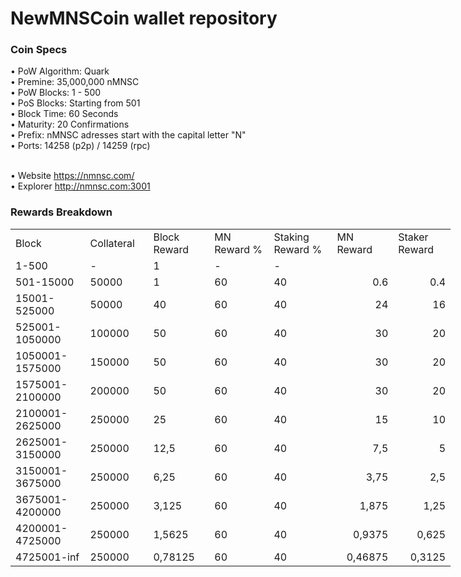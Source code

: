 NewMNSCoin wallet repository
=====================================

### Coin Specs</br>

• PoW Algorithm: Quark</br>
• Premine: 35,000,000 nMNSC</br>
• PoW Blocks: 1 - 500</br>
• PoS Blocks: Starting from 501</br>
• Block Time: 60 Seconds</br>
• Maturity: 20 Confirmations</br>
• Prefix: nMNSC adresses start with the capital letter "N"</br>
• Ports: 14258 (p2p) / 14259 (rpc)</br></br>

• Website https://nmnsc.com/</br>
• Explorer http://nmnsc.com:3001</br>

### Rewards Breakdown
<table border=0 cellpadding=0 cellspacing=0 width=701 class=xl6553517252
 style='border-collapse:collapse;table-layout:fixed;width:528pt'>
 <col class=xl6553517252 width=139 style='mso-width-source:userset;mso-width-alt:
 4785;width:104pt'>
 <col class=xl6553517252 width=107 span=2 style='mso-width-source:userset;
 mso-width-alt:3702;width:81pt'>
 <col class=xl6553517252 width=134 style='mso-width-source:userset;mso-width-alt:
 4608;width:100pt'>
 <col class=xl6553517252 width=107 span=2 style='mso-width-source:userset;
 mso-width-alt:3702;width:81pt'>
 <tr height=21 style='mso-height-source:userset;height:15.75pt'>
  <td height=21 class=xl6317252 width=150 style='height:15.75pt;width:104pt'>Block</td>
  <td class=xl6317252 width=107 style='width:81pt'>Collateral</td>
  <td class=xl6317252 width=107 style='width:81pt'>Block Reward</td>
  <td class=xl6317252 width=107 style='width:81pt'>MN Reward %</td>
  <td class=xl6317252 width=134 style='width:100pt'>Staking Reward %</td>
  <td class=xl6317252 width=107 style='width:81pt'>MN Reward</td>
  <td class=xl6317252 width=107 style='width:81pt'>Staker Reward</td>
 </tr>
 <tr height=21 style='mso-height-source:userset;height:15.75pt'>
  <td height=21 class=xl6417252 style='height:15.75pt'>1-500</td>
  <td class=xl6517252>-</td>
  <td class=xl6517252>1</td>
  <td class=xl6617252>-</td>
  <td class=xl6617252>-</td>
  <td class=xl6717252></td>
  <td class=xl6553517252></td>
 </tr>
 <tr height=21 style='mso-height-source:userset;height:15.75pt'>
  <td height=21 class=xl6417252 style='height:15.75pt'>501-15000</td>
  <td class=xl6517252>50000</td>
  <td class=xl6617252>1</td>
  <td class=xl6617252>60</td>
  <td class=xl6617252>40</td>
  <td class=xl6717252 align=right>0.6</td>
  <td class=xl6817252 align=right>0.4</td>
 </tr>
 <tr height=21 style='mso-height-source:userset;height:15.75pt'>
  <td height=21 class=xl6417252 style='height:15.75pt'>15001-525000</td>
  <td class=xl6517252>50000</td>
  <td class=xl6617252>40</td>
  <td class=xl6617252>60</td>
  <td class=xl6617252>40</td>
  <td class=xl6717252 align=right>24</td>
  <td class=xl6817252 align=right>16</td>
 </tr>
 <tr height=21 style='mso-height-source:userset;height:15.75pt'>
  <td height=21 class=xl6417252 style='height:15.75pt'>525001-1050000</td>
  <td class=xl6517252>100000</td>
  <td class=xl6617252>50</td>
  <td class=xl6617252>60</td>
  <td class=xl6617252>40</td>
  <td class=xl6717252 align=right>30</td>
  <td class=xl6817252 align=right>20</td>
 </tr>
 <tr height=21 style='mso-height-source:userset;height:15.75pt'>
  <td height=21 class=xl6417252 style='height:15.75pt'>1050001-1575000</td>
  <td class=xl6517252>150000</td>
  <td class=xl6617252>50</td>
  <td class=xl6617252>60</td>
  <td class=xl6617252>40</td>
  <td class=xl6717252 align=right>30</td>
  <td class=xl6817252 align=right>20</td>
 </tr>
 <tr height=21 style='mso-height-source:userset;height:15.75pt'>
  <td height=21 class=xl6417252 style='height:15.75pt'>1575001-2100000</td>
  <td class=xl6517252>200000</td>
  <td class=xl6617252>50</td>
  <td class=xl6617252>60</td>
  <td class=xl6617252>40</td>
  <td class=xl6717252 align=right>30</td>
  <td class=xl6817252 align=right>20</td>
 </tr>
 <tr height=21 style='mso-height-source:userset;height:15.75pt'>
  <td height=21 class=xl6417252 style='height:15.75pt'>2100001-2625000</td>
  <td class=xl6517252>250000</td>
  <td class=xl6617252>25</td>
  <td class=xl6617252>60</td>
  <td class=xl6617252>40</td>
  <td class=xl6717252 align=right>15</td>
  <td class=xl6817252 align=right>10</td>
 </tr>
 <tr height=21 style='mso-height-source:userset;height:15.75pt'>
  <td height=21 class=xl6417252 style='height:15.75pt'>2625001-3150000</td>
  <td class=xl6517252>250000</td>
  <td class=xl6617252>12,5</td>
  <td class=xl6617252>60</td>
  <td class=xl6617252>40</td>
  <td class=xl6717252 align=right>7,5</td>
  <td class=xl6817252 align=right>5</td>
 </tr>
 <tr height=21 style='mso-height-source:userset;height:15.75pt'>
   <td height=21 class=xl6417252 style='height:15.75pt'>3150001-3675000</td>
   <td class=xl6517252>250000</td>
   <td class=xl6617252>6,25</td>
   <td class=xl6617252>60</td>
   <td class=xl6617252>40</td>
   <td class=xl6717252 align=right>3,75</td>
   <td class=xl6817252 align=right>2,5</td>
 </tr>
 <tr height=21 style='mso-height-source:userset;height:15.75pt'>
  <td height=21 class=xl6417252 style='height:15.75pt'>3675001-4200000</td>
  <td class=xl6517252>250000</td>
  <td class=xl6617252>3,125</td>
  <td class=xl6617252>60</td>
  <td class=xl6617252>40</td>
  <td class=xl6717252 align=right>1,875</td>
  <td class=xl6817252 align=right>1,25</td>
 </tr>
 <tr height=21 style='mso-height-source:userset;height:15.75pt'>
  <td height=21 class=xl6417252 style='height:15.75pt'>4200001-4725000</td>
  <td class=xl6517252>250000</td>
  <td class=xl6617252>1,5625</td>
  <td class=xl6617252>60</td>
  <td class=xl6617252>40</td>
  <td class=xl6717252 align=right>0,9375</td>
  <td class=xl6817252 align=right>0,625</td>
 </tr>
 <tr height=21 style='mso-height-source:userset;height:15.75pt'>
  <td height=21 class=xl6417252 style='height:15.75pt'>4725001-inf</td>
  <td class=xl6517252>250000</td>
  <td class=xl6617252>0,78125</td>
  <td class=xl6617252>60</td>
  <td class=xl6617252>40</td>
  <td class=xl6717252 align=right>0,46875</td>
  <td class=xl6817252 align=right>0,3125</td>
 </tr>
 </table>
